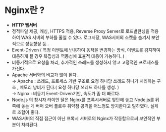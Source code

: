 # Nginx란 ?

- **HTTP 웹서버** 
- 정적파일 제공, 캐싱, HTTPS 적용, Reverse Proxy Server로 로드발란싱을 적용하여 WAS 서버의 부하를 줄일 수 있다. 로그저장, WAS서버의 소켓을 숨겨서 보안적으로 성능향상 등..     
- Event-Driven ( 특정 이벤트에 반응하여 동작을 변경하는 방식, 이벤트를 감지하여 대응하게 될 경우 복잡성과 역동성에 효율적 대응이 가능하다. )     
- 비동기적으로 요청을 처리, 추가적인 쓰레드를 생성하지 않고 고정적인 프로세스를 가진다.     
- Apache 서버와의 비교가 많이 된다.     
  → Apache : 쓰레드, 프로세스 기반 구조로 요청 하나당 쓰레드 하나가 처리하는 구조 , 메모리 낭비가 된다.( 요청 하나당 쓰레드 하나를 생성. )     
  → Nginx : 비동기 Event-Driven기반, 속도가 좀 더 빠르다.     
- Node.js 의 창시자 라이언 달은 Nginx를 프록시서버로 앞단에 놓고 Node.js를 뒤쪽에 놓는 게 버퍼 오버 플로우 취약점 공격을 어느정도 방지한다고 말하였다. 실제로 조합이 좋다.     
- WAS서버의 직접 접근이 아닌 프록시 서버로의 Nginx가 작동함으로써 보안적인 부분이 처리된다.     
